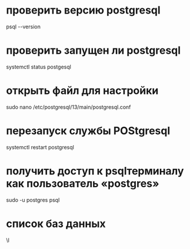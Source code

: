 # проверить версию postgresql
psql --version

# проверить запущен ли postgresql
systemctl status postgesql

# открыть файл для настройки 
sudo nano /etc/postgresql/13/main/postgresql.conf

# перезапуск службы POStgresql
systemctl restart postgresql

# получить доступ к psqlтерминалу как пользователь «postgres»
sudo -u postgres psql
#  список баз данных
 \l

